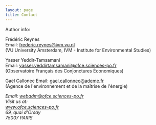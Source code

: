 ```yaml
---
layout: page
title: Contact
---
```


Author info:
<p>
Frédéric Reynes <br>
Email: <a href="mailto: frederic.reynes@ivm.vu.nl">frederic.reynes@ivm.vu.nl</a><br> 
(VU University Amsterdam, IVM - Institute for Environmental Studies)<br>

Yasser Yeddir-Tamsamani <br>
Email: <a href="mailto: yasser.yeddirtamsamani@ofce.sciences-po.fr">yasser.yeddirtamsamani@ofce.sciences-po.fr</a><br> 
(Observatoire Français des Conjonctures Économiques) <br>

Gaël Callonec
Email: <a href="mailto: gael.callonnec@ademe.fr">gael.callonnec@ademe.fr</a><br> 
(Agence de l'environnement et de la maîtrise de l'énergie)<br>
</p>

<address>
Email: <a href="mailto: webadm@ofce.sciences-po.fr">webadm@ofce.sciences-po.fr</a><br> 
Visit us at:<br>
<a href="http://www.ofce.sciences-po.fr/">www.ofce.sciences-po.fr</a><br>
69, quai d'Orsay <br>
75007 PARIS<br>

</address>
